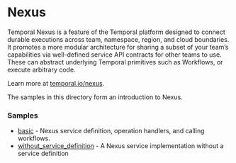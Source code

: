 # Nexus

Temporal Nexus is a feature of the Temporal platform designed to connect durable executions across team, namespace,
region, and cloud boundaries. It promotes a more modular architecture for sharing a subset of your team’s capabilities
via well-defined service API contracts for other teams to use. These can abstract underlying Temporal primitives such as
Workflows, or execute arbitrary code.

Learn more at [temporal.io/nexus](https://temporal.io/nexus).

The samples in this directory form an introduction to Nexus. 

### Samples

- [basic](./basic) - Nexus service definition, operation handlers, and calling workflows.
- [without_service_definition](./without_service_definition) - A Nexus service implementation without a service definition 